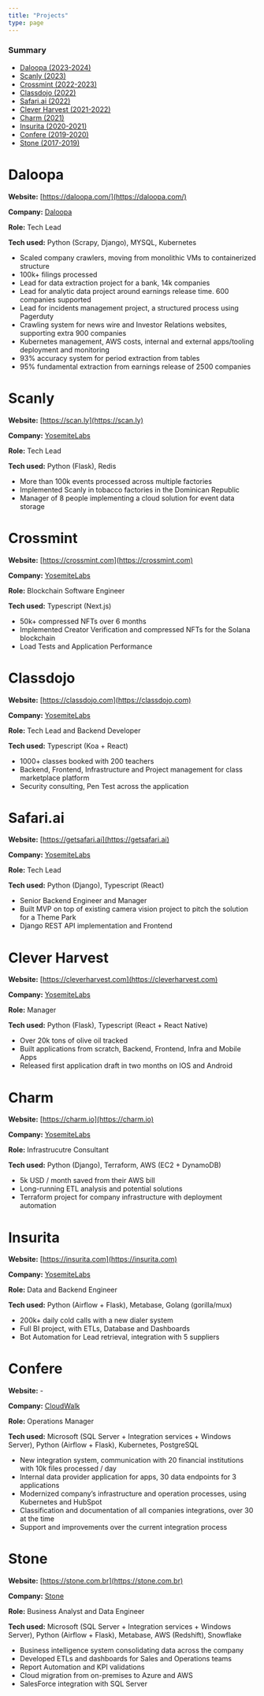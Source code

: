 ```yaml
---
title: "Projects"
type: page
---
```


### Summary

- [Daloopa (2023-2024)](/projects#daloopa)
- [Scanly (2023)](/projects#scanly)
- [Crossmint (2022-2023)](/projects#crossmint)
- [Classdojo (2022)](/projects#classdojo)
- [Safari.ai (2022)](/projects#safariai)
- [Clever Harvest (2021-2022)](/projects#clever-harvest)
- [Charm (2021)](/projects#charm)
- [Insurita (2020-2021)](/projects#insurita)
- [Confere (2019-2020)](/projects#confere)
- [Stone (2017-2019)](/projects#stone)

#    Daloopa

**Website:** [https://daloopa.com/](https://daloopa.com/)

**Company:** [Daloopa](https://daloopa.com/)

**Role:** Tech Lead

**Tech used:** Python (Scrapy, Django), MYSQL, Kubernetes

- Scaled company crawlers, moving from monolithic VMs to containerized structure
- 100k+ filings processed
- Lead for data extraction project for a bank, 14k companies
- Lead for analytic data project around earnings release time. 600 companies supported
- Lead for incidents management project, a structured process using Pagerduty
- Crawling system for news wire and Investor Relations websites, supporting extra 900 companies
- Kubernetes management, AWS costs, internal and external apps/tooling deployment and monitoring
- 93% accuracy system for period extraction from tables
- 95% fundamental extraction from earnings release of 2500 companies

#    Scanly

**Website:** [https://scan.ly](https://scan.ly)

**Company:** [YosemiteLabs](https://www.linkedin.com/company/yosemitelabs)

**Role:** Tech Lead

**Tech used:** Python (Flask), Redis

- More than 100k events processed across multiple factories
- Implemented Scanly in tobacco factories in the Dominican Republic
- Manager of 8 people implementing a cloud solution for event data storage

#    Crossmint

**Website:** [https://crossmint.com](https://crossmint.com)

**Company:** [YosemiteLabs](https://www.linkedin.com/company/yosemitelabs)

**Role:** Blockchain Software Engineer

**Tech used:** Typescript (Next.js)

- 50k+ compressed NFTs over 6 months
- Implemented Creator Verification and compressed NFTs for the Solana blockchain
- Load Tests and Application Performance

#    Classdojo

**Website:** [https://classdojo.com](https://classdojo.com)

**Company:** [YosemiteLabs](https://www.linkedin.com/company/yosemitelabs)

**Role:** Tech Lead and Backend Developer

**Tech used:** Typescript (Koa + React)

- 1000+ classes booked with 200 teachers
- Backend, Frontend, Infrastructure and Project management for class marketplace platform
- Security consulting, Pen Test across the application

#    Safari.ai

**Website:** [https://getsafari.ai](https://getsafari.ai)

**Company:** [YosemiteLabs](https://www.linkedin.com/company/yosemitelabs)

**Role:** Tech Lead

**Tech used:** Python (Django), Typescript (React)

- Senior Backend Engineer and Manager
- Built MVP on top of existing camera vision project to pitch the solution for a Theme Park
- Django REST API implementation and Frontend

#    Clever Harvest

**Website:** [https://cleverharvest.com](https://cleverharvest.com)

**Company:** [YosemiteLabs](https://www.linkedin.com/company/yosemitelabs)

**Role:** Manager

**Tech used:** Python (Flask), Typescript (React + React Native)

- Over 20k tons of olive oil tracked
- Built applications from scratch, Backend, Frontend, Infra and Mobile Apps
- Released first application draft in two months on IOS and Android

#    Charm

**Website:** [https://charm.io](https://charm.io)

**Company:** [YosemiteLabs](https://www.linkedin.com/company/yosemitelabs)

**Role:** Infrastrucutre Consultant

**Tech used:** Python (Django), Terraform, AWS (EC2 + DynamoDB)

- 5k USD / month saved from their AWS bill
- Long-running ETL analysis and potential solutions
- Terraform project for company infrastructure with deployment automation

#    Insurita

**Website:** [https://insurita.com](https://insurita.com)

**Company:** [YosemiteLabs](https://www.linkedin.com/company/yosemitelabs)

**Role:** Data and Backend Engineer

**Tech used:** Python (Airflow + Flask), Metabase, Golang (gorilla/mux)

- 200k+ daily cold calls with a new dialer system
- Full BI project, with ETLs, Database and Dashboards
- Bot Automation for Lead retrieval, integration with 5 suppliers

#    Confere

**Website:** -

**Company:** [CloudWalk](https://cloudwalk.io)

**Role:** Operations Manager

**Tech used:** Microsoft (SQL Server + Integration services + Windows Server), Python (Airflow + Flask), Kubernetes, PostgreSQL

- New integration system, communication with 20 financial institutions with 10k files processed / day
- Internal data provider application for apps, 30 data endpoints for 3 applications
- Modernized company’s infrastructure and operation processes, using Kubernetes and HubSpot
- Classification and documentation of all companies integrations, over 30 at the time
- Support and improvements over the current integration process

#    Stone

**Website:** [https://stone.com.br](https://stone.com.br)

**Company:** [Stone](https://stone.com.br)

**Role:** Business Analyst and Data Engineer

**Tech used:** Microsoft (SQL Server + Integration services + Windows Server), Python (Airflow + Flask), Metabase, AWS (Redshift), Snowflake

- Business intelligence system consolidating data across the company
- Developed ETLs and dashboards for Sales and Operations teams
- Report Automation and KPI validations
- Cloud migration from on-premises to Azure and AWS
- SalesForce integration with SQL Server
